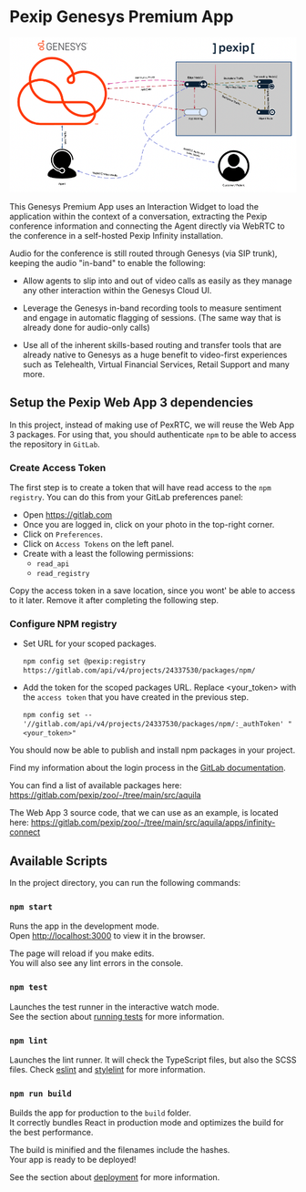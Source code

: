 # Pexip Genesys Premium App

![Architecture Diagram](docs/images/01-Architecture-Diagram.png )

This Genesys Premium App uses an Interaction Widget to load the application within the context of a conversation, extracting the Pexip conference information and connecting the Agent directly via WebRTC to the conference in a self-hosted Pexip Infinity installation.

Audio for the conference is still routed through Genesys (via SIP trunk), keeping the audio "in-band" to enable the following:

- Allow agents to slip into and out of video calls as easily as they manage any other interaction within the Genesys Cloud UI.

- Leverage the Genesys in-band recording tools to measure sentiment and engage in automatic flagging of sessions. (The same way that is already done for audio-only calls)

- Use all of the inherent skills-based routing and transfer tools that are already native to Genesys as a huge benefit to video-first experiences such as Telehealth, Virtual Financial Services, Retail Support and many more.

## Setup the Pexip Web App 3 dependencies

In this project, instead of making use of PexRTC, we will reuse the Web App 3 packages. For using that, you should authenticate `npm` to be able to access the repository in `GitLab`.

### Create Access Token

The first step is to create a token that will have read access to the `npm registry`. You can do this from your GitLab preferences panel:

- Open https://gitlab.com
- Once you are logged in, click on your photo in the top-right corner.
- Click on `Preferences`.
- Click on `Access Tokens` on the left panel.
- Create with a least the following permissions:
  - `read_api`
  - `read_registry`

Copy the access token in a save location, since you wont' be able to access to it later. Remove it after completing the following step.

### Configure NPM registry

- Set URL for your scoped packages.

      npm config set @pexip:registry https://gitlab.com/api/v4/projects/24337530/packages/npm/

- Add the token for the scoped packages URL. Replace <your_token> with the `access token` that you have created in the previous step.

      npm config set -- '//gitlab.com/api/v4/projects/24337530/packages/npm/:_authToken' "<your_token>"

You should now be able to publish and install npm packages in your project.

Find my information about the login process in the [GitLab documentation](https://docs.gitlab.com/ee/user/packages/npm_registry/#authenticate-to-the-package-registry).

You can find a list of available packages here: https://gitlab.com/pexip/zoo/-/tree/main/src/aquila

The Web App 3 source code, that we can use as an example, is located here: https://gitlab.com/pexip/zoo/-/tree/main/src/aquila/apps/infinity-connect

## Available Scripts

In the project directory, you can run the following commands:

### `npm start`

Runs the app in the development mode.\
Open [http://localhost:3000](http://localhost:3000) to view it in the browser.

The page will reload if you make edits.\
You will also see any lint errors in the console.

### `npm test`

Launches the test runner in the interactive watch mode.\
See the section about [running tests](https://facebook.github.io/create-react-app/docs/running-tests) for more information.

### `npm lint`

Launches the lint runner. It will check the TypeScript files, but also the SCSS files.
Check [eslint](https://eslint.org/) and [stylelint](https://stylelint.io/) for more information.

### `npm run build`

Builds the app for production to the `build` folder.\
It correctly bundles React in production mode and optimizes the build for the best performance.

The build is minified and the filenames include the hashes.\
Your app is ready to be deployed!

See the section about [deployment](https://facebook.github.io/create-react-app/docs/deployment) for more information.

